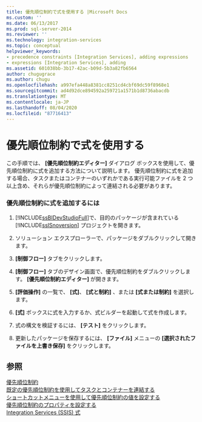 ```yaml
---
title: 優先順位制約で式を使用する |Microsoft Docs
ms.custom: ''
ms.date: 06/13/2017
ms.prod: sql-server-2014
ms.reviewer: ''
ms.technology: integration-services
ms.topic: conceptual
helpviewer_keywords:
- precedence constraints [Integration Services], adding expressions
- expressions [Integration Services], adding
ms.assetid: 601038bb-3b17-42ac-b09d-5b3a82fb6564
author: chugugrace
ms.author: chugu
ms.openlocfilehash: a997efa448a8381cc8251cd4cbf69dc59f8968e1
ms.sourcegitcommit: ad4d92dce894592a259721a1571b1d8736abacdb
ms.translationtype: MT
ms.contentlocale: ja-JP
ms.lasthandoff: 08/04/2020
ms.locfileid: "87716413"
---
```

# <a name="use-an-expression-in-a-precedence-constraint"></a>優先順位制約で式を使用する
  この手順では、 **[優先順位制約エディター]** ダイアログ ボックスを使用して、優先順位制約に式を追加する方法について説明します。 優先順位制約に式を追加する場合、タスクまたはコンテナーのいずれかである実行可能ファイルを 2 つ以上含め、それらが優先順位制約によって連結される必要があります。  
  
### <a name="to-add-an-expression-to-a-precedence-constraint"></a>優先順位制約に式を追加するには  
  
1.  [!INCLUDE[ssBIDevStudioFull](../includes/ssbidevstudiofull-md.md)]で、目的のパッケージが含まれている [!INCLUDE[ssISnoversion](../includes/ssisnoversion-md.md)] プロジェクトを開きます。  
  
2.  ソリューション エクスプローラーで、パッケージをダブルクリックして開きます。  
  
3.  **[制御フロー]** タブをクリックします。  
  
4.  **[制御フロー]** タブのデザイン画面で、優先順位制約をダブルクリックします。 **[優先順位制約エディター]** が開きます。  
  
5.  **[評価操作]** の一覧で、 **[式]**、 **[式と制約]** 、または **[式または制約]** を選択します。  
  
6.  **[式]** ボックスに式を入力するか、式ビルダーを起動して式を作成します。  
  
7.  式の構文を検証するには、 **[テスト]** をクリックします。  
  
8.  更新したパッケージを保存するには、 **[ファイル]** メニューの **[選択されたファイルを上書き保存]** をクリックします。  
  
## <a name="see-also"></a>参照  
 [優先順位制約](control-flow/precedence-constraints.md)   
 [既定の優先順位制約を使用してタスクとコンテナーを連結する](../../2014/integration-services/connect-tasks-and-containers-by-using-a-default-precedence-constraint.md)   
 [ショートカットメニューを使用して優先順位制約の値を設定する](../../2014/integration-services/set-the-value-of-a-precedence-constraint-by-using-the-shortcut-menu.md)   
 [優先順位制約のプロパティを設定する](../../2014/integration-services/set-the-properties-of-a-precedence-constraint.md)   
 [Integration Services &#40;SSIS&#41; 式](expressions/integration-services-ssis-expressions.md)  
  
  

